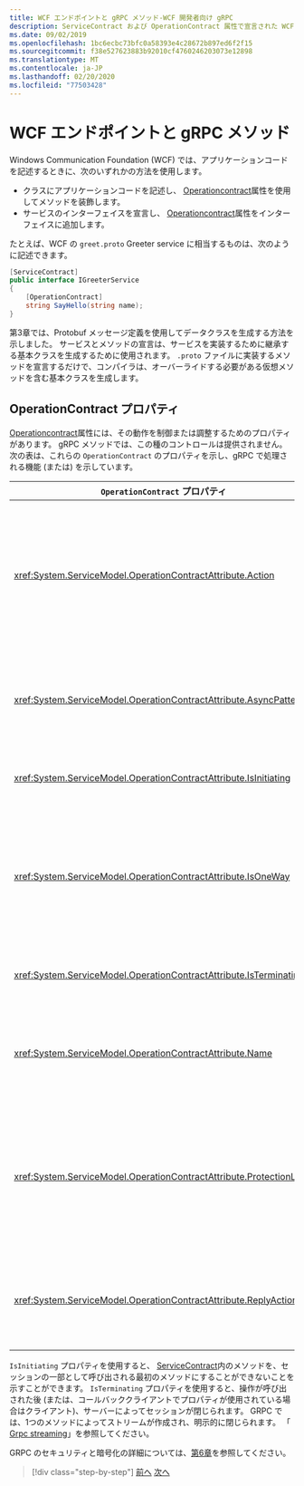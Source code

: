 ```yaml
---
title: WCF エンドポイントと gRPC メソッド-WCF 開発者向け gRPC
description: ServiceContract および OperationContract 属性で宣言された WCF エンドポイントと、Protobuf で宣言されている gRPC メソッドの比較
ms.date: 09/02/2019
ms.openlocfilehash: 1bc6ecbc73bfc0a58393e4c28672b897ed6f2f15
ms.sourcegitcommit: f38e527623883b92010cf4760246203073e12898
ms.translationtype: MT
ms.contentlocale: ja-JP
ms.lasthandoff: 02/20/2020
ms.locfileid: "77503428"
---
```

# <a name="wcf-endpoints-and-grpc-methods"></a>WCF エンドポイントと gRPC メソッド

Windows Communication Foundation (WCF) では、アプリケーションコードを記述するときに、次のいずれかの方法を使用します。

- クラスにアプリケーションコードを記述し、 [Operationcontract](xref:System.ServiceModel.OperationContractAttribute)属性を使用してメソッドを装飾します。
- サービスのインターフェイスを宣言し、 [Operationcontract](xref:System.ServiceModel.OperationContractAttribute)属性をインターフェイスに追加します。

たとえば、WCF の `greet.proto` Greeter service に相当するものは、次のように記述できます。

```csharp
[ServiceContract]
public interface IGreeterService
{
    [OperationContract]
    string SayHello(string name);
}
```

第3章では、Protobuf メッセージ定義を使用してデータクラスを生成する方法を示しました。 サービスとメソッドの宣言は、サービスを実装するために継承する基本クラスを生成するために使用されます。 `.proto` ファイルに実装するメソッドを宣言するだけで、コンパイラは、オーバーライドする必要がある仮想メソッドを含む基本クラスを生成します。

## <a name="operationcontract-properties"></a>OperationContract プロパティ

[Operationcontract](xref:System.ServiceModel.OperationContractAttribute)属性には、その動作を制御または調整するためのプロパティがあります。 gRPC メソッドでは、この種のコントロールは提供されません。 次の表は、これらの `OperationContract` のプロパティを示し、gRPC で処理される機能 (または) を示しています。

| `OperationContract` プロパティ | gRPC                                             |
| ---------------------------- | ------------------------------------------------ |
| <xref:System.ServiceModel.OperationContractAttribute.Action>             | URI は、操作を識別します。 gRPC は、`.proto` ファイルの `package`、`service`、および `rpc` の名前を使用します。 |
| <xref:System.ServiceModel.OperationContractAttribute.AsyncPattern>       | すべての gRPC サービスメソッドは `Task` オブジェクトを返します。 |
| <xref:System.ServiceModel.OperationContractAttribute.IsInitiating>       | この表の後にある段落を参照してください。 |
| <xref:System.ServiceModel.OperationContractAttribute.IsOneWay>           | 一方向の gRPC メソッドは、`Empty` の結果を返すか、クライアントストリーミングを使用します。 |
| <xref:System.ServiceModel.OperationContractAttribute.IsTerminating>      | この表の後にある段落を参照してください。 |
| <xref:System.ServiceModel.OperationContractAttribute.Name>               | このプロパティは SOAP に関連し、gRPC では意味がありません。 |
| <xref:System.ServiceModel.OperationContractAttribute.ProtectionLevel>    | メッセージ暗号化はありません。 ネットワーク暗号化は、トランスポート層 (TLS over HTTP/2) で処理されます。 |
| <xref:System.ServiceModel.OperationContractAttribute.ReplyAction>        | このプロパティは SOAP に関連し、gRPC では意味がありません。 |

`IsInitiating` プロパティを使用すると、 [ServiceContract](xref:System.ServiceModel.ServiceContractAttribute)内のメソッドを、セッションの一部として呼び出される最初のメソッドにすることができないことを示すことができます。 `IsTerminating` プロパティを使用すると、操作が呼び出された後 (または、コールバッククライアントでプロパティが使用されている場合はクライアント)、サーバーによってセッションが閉じられます。 GRPC では、1つのメソッドによってストリームが作成され、明示的に閉じられます。 「 [Grpc streaming](rpc-types.md#grpc-streaming)」を参照してください。

GRPC のセキュリティと暗号化の詳細については、[第6章](security.md)を参照してください。

>[!div class="step-by-step"]
>[前へ](wcf-services-to-grpc-comparison.md)
>[次へ](wcf-bindings.md)
